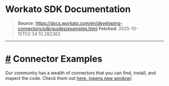 # Workato SDK Documentation

> **Source**: https://docs.workato.com/en/developing-connectors/sdk/guides/examples.html
> **Fetched**: 2025-10-15T02:34:10.282362

---

# [#](<#connector-examples>) Connector Examples

Our community has a wealth of connectors that you can find, install, and inspect the code. Check them out [here. (opens new window)](<https://app.workato.com/browse/connectors>)
